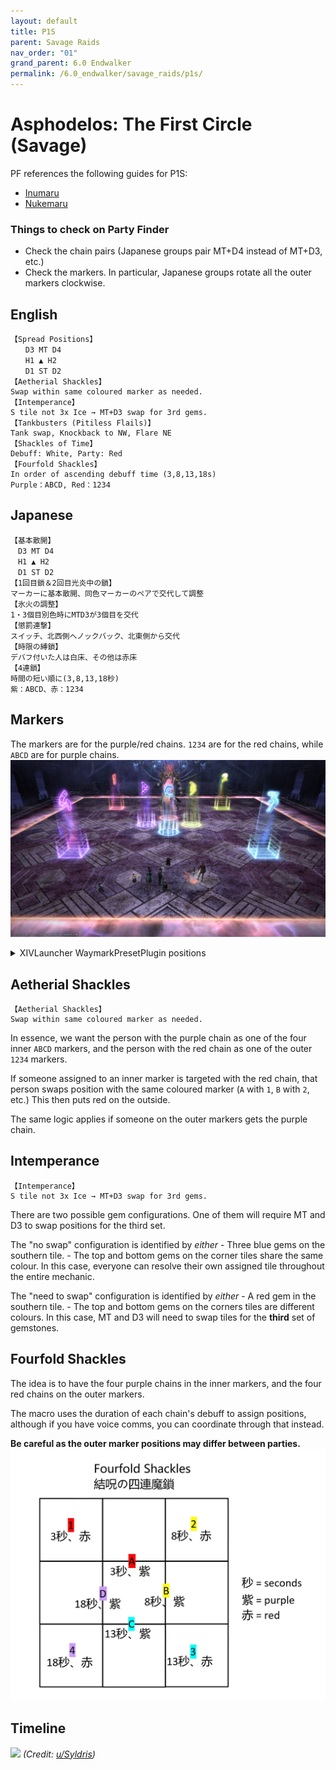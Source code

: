 ```yaml
---
layout: default
title: P1S
parent: Savage Raids
nav_order: "01"
grand_parent: 6.0 Endwalker
permalink: /6.0_endwalker/savage_raids/p1s/
---
```


# Asphodelos: The First Circle (Savage)

PF references the following guides for P1S:

- [Inumaru](https://youtu.be/Hb7zp2AUACA)
- [Nukemaru](https://youtu.be/6Q2IMu5cINQ)

### Things to check on Party Finder

- Check the chain pairs (Japanese groups pair MT+D4 instead of MT+D3, etc.)
- Check the markers. In particular, Japanese groups rotate all the outer markers clockwise.

## English

```
【Spread Positions】
　　D3 MT D4
　　H1 ▲ H2
　　D1 ST D2
【Aetherial Shackles】
Swap within same coloured marker as needed.
【Intemperance】
S tile not 3x Ice → MT+D3 swap for 3rd gems.
【Tankbusters (Pitiless Flails)】
Tank swap, Knockback to NW, Flare NE
【Shackles of Time】
Debuff: White, Party: Red
【Fourfold Shackles】
In order of ascending debuff time (3,8,13,18s)
Purple：ABCD, Red：1234
```

## Japanese

```
【基本散開】
　D3 MT D4
　H1 ▲ H2
　D1 ST D2
【1回目鎖＆2回目光炎中の鎖】
マーカーに基本散開、同色マーカーのペアで交代して調整
【氷火の調整】
1・3個目別色時にMTD3が3個目を交代
【懲罰連撃】
スイッチ、北西側へノックバック、北東側から交代
【時限の縛鎖】
デバフ付いた人は白床、その他は赤床
【4連鎖】
時間の短い順に(3,8,13,18秒)
紫：ABCD、赤：1234
```

## Markers

The markers are for the purple/red chains. `1234` are for the red chains, while `ABCD` are for purple chains.
![](images/markers.jpg)
<details markdown=block>
<summary>XIVLauncher WaymarkPresetPlugin positions</summary>

```json
{"Name":"P1S (EN)","MapID":809,"A":{"X":100.0,"Y":0.0,"Z":96.7,"ID":0,"Active":true},"B":{"X":103.3,"Y":0.0,"Z":100.0,"ID":1,"Active":true},"C":{"X":100.0,"Y":0.0,"Z":103.3,"ID":2,"Active":true},"D":{"X":96.7,"Y":0.0,"Z":100.0,"ID":3,"Active":true},"One":{"X":90.0,"Y":0.0,"Z":90.0,"ID":4,"Active":true},"Two":{"X":110.0,"Y":0.0,"Z":90.0,"ID":5,"Active":true},"Three":{"X":110.0,"Y":0.0,"Z":110.0,"ID":6,"Active":true},"Four":{"X":90.0,"Y":0.0,"Z":110.0,"ID":7,"Active":true}}
```

```json
{"Name":"P1S (JP)","MapID":809,"A":{"X":100.0,"Y":0.0,"Z":96.7,"ID":0,"Active":true},"B":{"X":103.3,"Y":0.0,"Z":100.0,"ID":1,"Active":true},"C":{"X":100.0,"Y":0.0,"Z":103.3,"ID":2,"Active":true},"D":{"X":96.7,"Y":0.0,"Z":100.0,"ID":3,"Active":true},"One":{"X":110.0,"Y":0.0,"Z":90.0,"ID":4,"Active":true},"Two":{"X":110.0,"Y":0.0,"Z":110.0,"ID":5,"Active":true},"Three":{"X":90.0,"Y":0.0,"Z":110.0,"ID":6,"Active":true},"Four":{"X":90.0,"Y":0.0,"Z":90.0,"ID":7,"Active":true}}
```

</details>

## Aetherial Shackles

```
【Aetherial Shackles】
Swap within same coloured marker as needed.
```

In essence, we want the person with the purple chain as one of the four inner `ABCD` markers, and the person with the red chain as one of the outer `1234` markers.

If someone assigned to an inner marker is targeted with the red chain, that person swaps position with the same coloured marker (`A` with `1`, `B` with `2`, etc.) This then puts red on the outside.

The same logic applies if someone on the outer markers gets the purple chain.

## Intemperance

```
【Intemperance】
S tile not 3x Ice → MT+D3 swap for 3rd gems.
```

There are two possible gem configurations. One of them will require MT and D3 to swap positions for the third set.

The "no swap" configuration is identified by *either*
    - Three blue gems on the southern tile.
    - The top and bottom gems on the corner tiles share the same colour.
In this case, everyone can resolve their own assigned tile throughout the entire mechanic.

The "need to swap" configuration is identified by *either*
    - A red gem in the southern tile.
    - The top and bottom gems on the corners tiles are different colours.
In this case, MT and D3 will need to swap tiles for the **third** set of gemstones. 

## Fourfold Shackles

The idea is to have the four purple chains in the inner markers, and the four red chains on the outer markers.

The macro uses the duration of each chain's debuff to assign positions, although if you have voice comms, you can coordinate through that instead.

**Be careful as the outer marker positions may differ between parties.**
![](images/fourfold_shackles.jpg)

## Timeline

![](https://preview.redd.it/f2989qjawmb81.png?width=3200&format=png&auto=webp&s=6eb36b34199be0a4c2280b2d9a5fd19044291955)
*(Credit: [u/Syldris](https://www.reddit.com/r/ffxiv/comments/s35m0i/p1s_rotation_and_timeline/))*